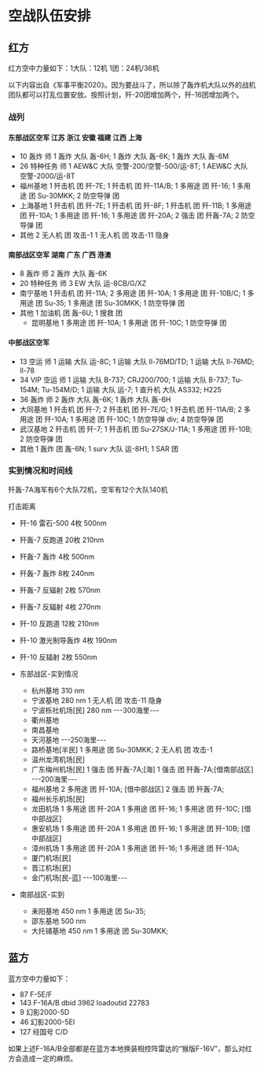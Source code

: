 # 空战队伍安排

## 红方

红方空中力量如下：1大队：12机 1团：24机/36机

以下内容出自《军事平衡2020》。因为要战斗了，所以除了轰炸机大队以外的战机团队都可以打乱位置安放。按照计划，歼-20团增加两个，歼-16团增加两个。

### 战列

#### 东部战区空军  江苏 浙江 安徽 福建 江西 上海

- 10 轰炸 师
1 轰炸 大队  轰-6H;
1 轰炸 大队  轰-6K;
1 轰炸 大队  轰-6M
- 26 特种任务 师
1 AEW&C 大队  空警-200/空警-500/运-8T;
1 AEW&C 大队  空警-2000/运-8T
- 福州基地
  1 歼击机 团  歼-7E;
1 歼击机 团  歼-11A/B;
1 多用途 团  歼-16;
1 多用途 团  Su-30MKK;
2 防空导弹 团
- 上海基地
  1 歼击机 团  歼-7E;
  1 歼击机 团  歼-8F;
1 歼击机 团  歼-11B;
1 多用途 团  歼-10A;
1 多用途 团  歼-16;
1 多用途 团  歼-20A;
2 强击 团  歼轰-7A;
2 防空导弹 团
- 其他
2 无人机 团 攻击-1
1 无人机 团 攻击-11 隐身

#### 南部战区空军 湖南 广东 广西 港澳

- 8 轰炸 师
2 轰炸 大队  轰-6K
- 20 特种任务 师
3 EW 大队  运-8CB/G/XZ
- 南宁基地
1 歼击机 团  歼-11A;
2 多用途 团  歼-10A;
1 多用途 团  歼-10B/C;
1 多用途 团  Su-35;
1 多用途 团  Su-30MKK;
1 防空导弹 团
- 其他
1 加油机 团  轰-6U;
1 搜救 团
  - 昆明基地
  1 多用途 团  歼-10A;
  1 多用途 团  歼-10C;
  1 防空导弹 团

#### 中部战区空军

- 13 空运 师
1 运输 大队  运-8C;
1 运输 大队  Il-76MD/TD;
1 运输 大队  Il-76MD; Il-78
- 34 VIP 空运 师
1 运输 大队  B-737; CRJ200/700;
1 运输 大队 B-737; Tu-154M; Tu-154M/D;
1 运输 大队  运-7;
1 直升机 大队  AS332; H225
- 36 轰炸 师
2 轰炸 大队  轰-6K;
1 轰炸 大队  轰-6H
- 大同基地
1 歼击机 团  歼-7;
2 歼击机 团  歼-7E/G;
1 歼击机 团  歼-11A/B;
2 多用途 团  歼-10A;
1 多用途 团  歼-10C;
1 防空导弹 div;
4 防空导弹 团
- 武汉基地
2 歼击机 团  歼-7;
1 歼击机 团  Su-27SK/J-11A;
1 多用途 团  歼-10B;
2 防空导弹 团
- 其他
1 轰炸 团  轰-6N;
1 surv 大队  运-8H1;
1 SAR 团

### 实到情况和时间线

歼轰-7A海军有6个大队72机，空军有12个大队140机

打击距离

- 歼-16 雷石-500 4枚 500nm
- 歼轰-7 反跑道 20枚 210nm
- 歼轰-7 轰炸 4枚 500nm
- 歼轰-7 轰炸 8枚 240nm
- 歼轰-7 反辐射 2枚 570nm
- 歼轰-7 反辐射 4枚 270nm
- 歼-10 反跑道 12枚 210nm
- 歼-10 激光制导轰炸 4枚 190nm
- 歼-10 反辐射 2枚 550nm

- 东部战区-实到情况
  - 杭州基地 310 nm
  - 宁波基地 280 nm
  1 无人机 团  攻击-11 隐身
  - 宁波栎社机场[民] 280 nm
---300海里---
  - 衢州基地
  - 南昌基地
  - 天河基地
---250海里---
  - 路桥基地[半民]
  1 多用途 团  Su-30MKK;
  2 无人机 团  攻击-1
  - 温州龙湾机场[民]
  - 广东梅州机场[民]
  1 强击 团  歼轰-7A;[海]
  1 强击 团  歼轰-7A;[借南部战区]
---200海里---
  - 福州基地
  2 多用途 团  歼-10A; [借中部战区]
  2 强击 团    歼轰-7A;
  - 福州长乐机场[民]
  - 龙田机场
  1 多用途 团  歼-20A
  1 多用途 团  歼-16;
  1 多用途 团  歼-10C; [借中部战区]
  - 惠安机场
  1 多用途 团  歼-20A
  1 多用途 团  歼-16;
  1 多用途 团  歼-10B; [借中部战区]
  - 漳州机场
  1 多用途 团  歼-20A
  1 多用途 团  歼-16;
  1 多用途 团  歼-10A;
  - 厦门机场[民]
  - 晋江机场[民]
  - 金门机场[民-蓝]
---100海里---

- 南部战区-实到
  - 耒阳基地 450 nm
  1 多用途 团  Su-35;
  - 邵东基地 500 nm
  - 大托铺基地 450 nm
  1 多用途 团  Su-30MKK;

## 蓝方

蓝方空中力量如下：

- 87 F-5E/F
- 143 F-16A/B dbid 3962 loadoutid 22783
- 9 幻影2000-5D
- 46 幻影2000-5EI
- 127 经国号 C/D

如果上述F-16A/B全部都是在蓝方本地换装相控阵雷达的“猴版F-16V”，那么对红方会造成一定的麻烦。
